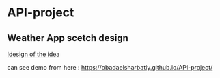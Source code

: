 # API-project

## Weather App scetch design
[!design of the idea](https://raw.githubusercontent.com/ObadaElSharbatly/Weather-APP-HYF/main/APISketch.jpg)

can see demo from here : https://obadaelsharbatly.github.io/API-project/
